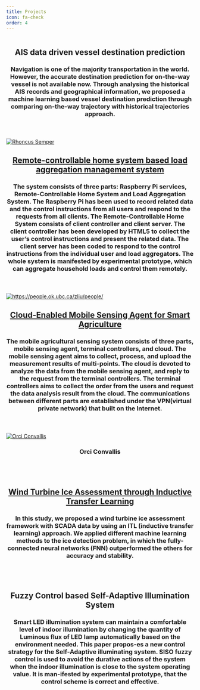 ```yaml
---
title: Projects
icon: fa-check
order: 4
---
```



  <div class="row">
    <div class="4u 12u$(mobile)">
      <div class="item">
               <a href="#projects" class="image fit"><img src="{{ 'assets/images/AIS_data_driven.png' | "" }}" alt="" /></a>
        <header>
          <h2>  AIS data driven vessel destination prediction</h2>
          <h3>Navigation is one of the majority transportation in the world. However, the accurate destination prediction for on-the-way vessel is not available now. Through analysing  the historical AIS records and geographical information, we proposed a machine learning based vessel destination prediction through comparing on-the-way trajectory with historical trajectories approach. </h3>
        </header>
      </div>
      <div class="item">
       <a href="#projects" class="image fit"><img src="{{ 'assets/images/remote.jpg' | relative_url }}" alt="Rhoncus Semper" /></a>
         <header>
          <h2><a href="https://ieeexplore.ieee.org/document/8243436/">Remote-controllable home system based load aggregation management system</a></h2>
          <h3>The system consists of three parts: Raspberry Pi services, Remote-Controllable Home System and Load Aggregation System. The Raspberry Pi has been used to record related data and the control instructions from all users and respond to the requests from all clients. The Remote-Controllable Home System consists of client controller and client server. The client controller has been developed by HTML5 to collect the user’s control instructions and present the related data.  The client server has been coded to respond to the control instructions from the individual user and load aggregators. The whole system is manifested by experimental prototype, which can aggregate household loads and control them remotely.</h3>
        </header>
      </div>
    </div>
    <div class="4u 12u$(mobile)">
      <div class="item">
      <a href="https://www.facebook.com/UbcEngineeringOkanagan/posts/883386121829854" class="image fit"><img src="{{ 'assets/images/mobile_agent.png' | ""}}" alt="https://people.ok.ubc.ca/zliu/people/" /></a>
        <header>
          <h2> <a href="https://www.facebook.com/UbcEngineeringOkanagan/posts/883386121829854"> Cloud-Enabled Mobile Sensing Agent for Smart Agriculture
</a></h2>
          <h3>The mobile agricultural sensing system consists of three parts, mobile sensing agent, terminal controllers, and cloud. The  mobile sensing agent aims to collect, process, and upload the measurement results of multi-points. The cloud is devoted to analyze the data from the mobile sensing agent, and reply to the request from the terminal controllers. The terminal controllers aims to collect the order from the users and request the data analysis result from the cloud. The communications between different parts are established under the VPN(virtual private network) that built on the Internet.</h3>
        </header>
      </div>
      <div class="item">
         <a href="#" class="image fit"><img src="{{ 'assets/images/pic07.jpg' | relative_url }}" alt="Orci Convallis" /></a>
        <header>
          <h3>Orci Convallis</h3>
        </header>   
      </div>
    </div>
    <div class="4u 12u$(mobile)">
      <div class="item">
        <div class="item">
        <a href="" class="image fit"><img src="{{ 'assets/images/windturbine.png' | relative_url }}" alt="" /></a>
        <header>
          <h2>  <a href="https://ieeexplore.ieee.org/document/8409794/"> Wind Turbine Ice Assessment through Inductive Transfer Learning</a></h2>
          <h3>In this study, we proposed a wind turbine ice assessment framework with SCADA data by using an ITL (inductive transfer learning) approach. We applied different machine learning methods to the ice detection problem, in which the fully-connected neural networks (FNN) outperformed the others for accuracy and stability. </h3>
        </header>
      </div>
      <div class="item">
        <a href="#projects" class="image fit"><img src="{{ 'assets/images/fuzzy.jpg' | relative_url }}" alt="" /></a>
        <header>
          <h2> Fuzzy Control based Self-Adaptive Illumination System</h2>
          <h3>Smart LED illumination system can maintain a comfortable level of indoor illumination by changing the quantity of Luminous flux of LED lamp automatically based on the environment needed. This paper propos-es a new control strategy for the Self-Adaptive illuminating system. SISO fuzzy control is used to avoid the durative actions of the system when the indoor illumination is close to the system operating value. It is man-ifested by experimental prototype, that the control scheme is correct and effective.</h3>
        </header>
      </div>
    </div>
  </div>
 

 
